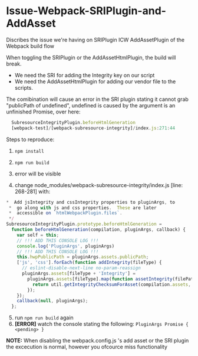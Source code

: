 # Issue-Webpack-SRIPlugin-and-AddAsset
Discribes the issue we're having on SRIPlugin ICW AddAssetPlugin of the Webpack build flow


When toggling the SRIPlugin or the AddAssetHtmlPlugin, the build will break. 
- We need the SRI for adding the Integrity key on our script
- We need the AddAssetHtmlPlugin for adding our vendor file to the scripts.

The comibination will cause an error in the SRI plugin stating it cannot grab "publicPath of undefined", undefined is caused by the argument is an unfinished Promise, over here:

```javascript
  SubresourceIntegrityPlugin.beforeHtmlGeneration
  [webpack-test]/[webpack-subresource-integrity]/index.js:271:44
```

Steps to reproduce:
1.  ```npm install```
2.  ```npm run build```
3. error will be visible

4. change node_modules/webpack-subresource-integrity/index.js [line: 268-281] with:

```javascript
*  Add jsIntegrity and cssIntegrity properties to pluginArgs, to
 *  go along with js and css properties.  These are later
 *  accessible on `htmlWebpackPlugin.files`.
 */
SubresourceIntegrityPlugin.prototype.beforeHtmlGeneration =
  function beforeHtmlGeneration(compilation, pluginArgs, callback) {
    var self = this;
    // !!! ADD THIS CONSOLE LOG !!!
    console.log('PluginArgs', pluginArgs)
    // !!! ADD THIS CONSOLE LOG !!!
    this.hwpPublicPath = pluginArgs.assets.publicPath;
    ['js', 'css'].forEach(function addIntegrity(fileType) {
      // eslint-disable-next-line no-param-reassign
      pluginArgs.assets[fileType + 'Integrity'] =
        pluginArgs.assets[fileType].map(function assetIntegrity(filePath) {
          return util.getIntegrityChecksumForAsset(compilation.assets, self.hwpAssetPath(filePath));
        });
    });
    callback(null, pluginArgs);
  };

```

5. run ```npm run build``` again
6. **[ERROR]** watch the console stating the following: ```PluginArgs Promise { <pending> }```

**NOTE:** When disabling the webpack.config.js 's add asset or the SRI plugin the excecution is normal, however you ofcource miss functionality
